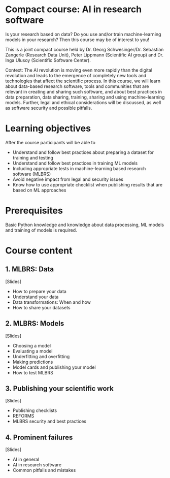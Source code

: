 # Compact course: AI in research software

Is your research based on data? Do you use and/or train machine-learning models in your research? Then this course may be of interest to you!

This is a joint compact course held by Dr. Georg Schwesinger/Dr. Sebastian Zangerle (Research Data Unit), Peter Lippmann (Scientific AI group) and Dr. Inga Ulusoy (Scientific Software Center).

Context: The AI revolution is moving even more rapidly than the digital revolution and leads to the emergence of completely new tools and technologies that affect the scientific process. In this course, we will learn about data-based research software, tools and communities that are relevant in creating and sharing such software, and about best practices in data preparation, data sharing, training, sharing and using machine-learning models. Further, legal and ethical considerations will be discussed, as well as software security and possible pitfalls.

# Learning objectives
After the course participants will be able to
- Understand and follow best practices about preparing a dataset for training and testing
- Understand and follow best practices in training ML models
- Including appropriate tests in machine-learning based research software (MLBRS)
- Avoid negative impact from legal and security issues
- Know how to use appropriate checklist when publishing results that are based on ML approaches

# Prerequisites
Basic Python knowledge and knowledge about data processing, ML models and training of models is required.

# Course content

## 1. MLBRS: Data
[Slides]
- How to prepare your data
- Understand your data
- Data transformations: When and how
- How to share your datasets

## 2. MLBRS: Models
[Slides]
- Choosing a model
- Evaluating a model
- Underfitting and overfitting
- Making predictions
- Model cards and publishing your model
- How to test MLBRS

## 3. Publishing your scientific work
[Slides]
- Publishing checklists
- REFORMS
- MLBRS security and best practices

## 4. Prominent failures
[Slides]
- AI in general
- AI in research software
- Common pitfalls and mistakes
